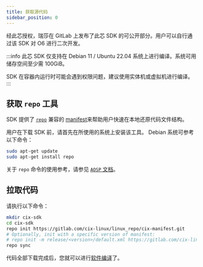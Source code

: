 ```yaml
---
title: 获取源代码
sidebar_position: 0
---
```


经此芯授权，瑞莎在 GitLab 上发布了此芯 SDK 的可公开部分。用户可以自行通过该 SDK 对 O6 进行二次开发。

:::info
此芯 SDK 仅支持在 Debian 11 / Ubuntu 22.04 系统上进行编译。系统可用储存空间至少需 100GiB。

SDK 在容器内运行时可能会遇到权限问题，建议使用实体机或虚拟机进行编译。
:::

## 获取 `repo` 工具

SDK 提供了 [`repo`](https://gerrit.googlesource.com/git-repo) 兼容的
[manifest](https://gitlab.com/cix-linux/linux_repo/cix-manifest)来帮助用户快速在本地还原代码文件结构。

用户在下载 SDK 前，请首先在所使用的系统上安装该工具。 Debian 系统可参考以下命令：

```bash
sudo apt-get update
sudo apt-get install repo
```

关于 `repo` 命令的使用参考，请参见 [`AOSP` 文档](https://source.android.com/docs/setup/reference/repo)。

## 拉取代码

请执行以下命令：

```bash
mkdir cix-sdk
cd cix-sdk
repo init https://gitlab.com/cix-linux/linux_repo/cix-manifest.git
# Optionally, init with a specific version of manifest:
# repo init -m release/<version>/default.xml https://gitlab.com/cix-linux/linux_repo/cix-manifest.git
repo sync
```

代码全部下载完成后，您就可以进行[软件编译](build)了。
